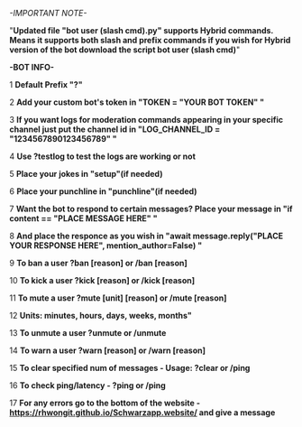 *-IMPORTANT NOTE-*

"**Updated file "bot user (slash cmd).py" supports Hybrid commands. Means it supports both slash and prefix commands if you wish for Hybrid version of the bot download the script bot user (slash cmd)**"

**-BOT INFO-**

1 **Default Prefix "?"**

2 **Add your custom bot's token in "TOKEN = "YOUR BOT TOKEN" "**

3 **If you want logs for moderation commands appearing in your specific channel just put the channel id in "LOG_CHANNEL_ID = "1234567890123456789" "**

4 **Use ?testlog to test the logs are working or not**

5 **Place your jokes in "setup"(if needed)**

6 **Place your punchline in "punchline"(if needed)**

7 **Want the bot to respond to certain messages? Place your message in  "if content == "PLACE MESSAGE HERE" "**

8 **And place the responce as you wish in "await message.reply("PLACE YOUR RESPONSE HERE", mention_author=False) "**

9 **To ban a user ?ban <user> [reason] or /ban <user> [reason]**

10 **To kick a user ?kick <user> [reason] or /kick <user> [reason]**

11 **To mute a user ?mute <user> <duration> [unit] [reason] or /mute <user> <duration> [reason]**

12 **Units: minutes, hours, days, weeks, months"**

13 **To unmute a user ?unmute or /unmute**

14 **To warn a user ?warn <user> [reason] or /warn <user> [reason]**

15 **To clear specified num of messages - Usage: ?clear <number> or /ping <number>**

16 **To check ping/latency - ?ping or /ping**

17 **For any errors go to the bottom of the website - https://rhwongit.github.io/Schwarzapp.website/ and give a message**


